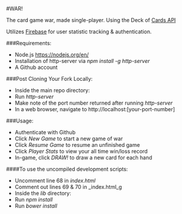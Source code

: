 #WAR!

The card game war, made single-player.  Using the Deck of [Cards API](http://deckofcardsapi.com/)

Utilizes [Firebase](https://www.firebase.com) for user statistic tracking & authentication.

###Requirements:
- Node.js https://nodejs.org/en/
- Installation of http-server via _npm install -g http-server_
- A Github account

###Post Cloning Your Fork Locally:
- Inside the main repo directory:
 - Run _http-server_
 - Make note of the port number returned after running _http-server_
- In a web browser, navigate to http://localhost:[your-port-number]

###Usage:
- Authenticate with Github
- Click *New Game* to start a new game of war
- Click *Resume Game* to resume an unfinished game
- Click *Player Stats* to view your all time win/loss record
- In-game, click *DRAW!* to draw a new card for each hand

####To use the uncompiled development scripts:
- Uncomment line 68 in _index.html_
- Comment out lines 69 & 70 in _index.html_g
- Inside the _lib_ directory:
 - Run _npm install_
 - Run _bower install_